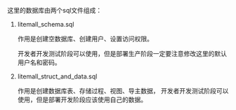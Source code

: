 这里的数据库由两个sql文件组成：

1. litemall_schema.sql
  
   作用是创建空数据库、创建用户、设置访问权限。
   
   开发者开发测试阶段可以使用，但是部署生产阶段一定要注意修改这里的默认用户名和密码。

2. litemall_struct_and_data.sql

   作用是创建数据库表、存储过程、视图、导主数据，
   开发者开发测试阶段可以使用，但是部署开发阶段应该使用自己的数据。

